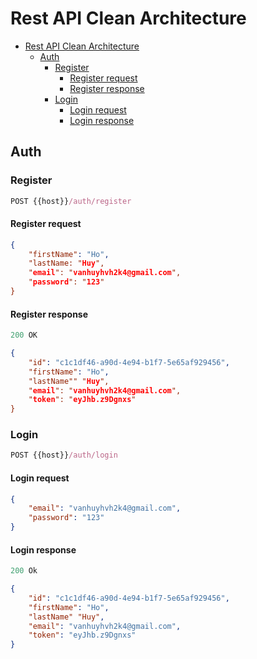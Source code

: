 # Rest API Clean Architecture

- [Rest API Clean Architecture](#Rest-API-Clean-Architecture)
	- [Auth](#auth)
		- [Register](#resgister)
			- [Register request](#register-request)
			- [Register response](#register-response)
		- [Login](#login)
			- [Login request](#login-request)
			- [Login response](#loign-response)

## Auth

### Register

```js
POST {{host}}/auth/register
```

#### Register request

```json
{
	"firstName": "Ho",
	"lastName: "Huy",
	"email": "vanhuyhvh2k4@gmail.com",
	"password": "123"
}
```
#### Register response

```js
200 OK
```

```json
{
	"id": "c1c1df46-a90d-4e94-b1f7-5e65af929456",
	"firstName": "Ho",
	"lastName"" "Huy",
	"email": "vanhuyhvh2k4@gmail.com",
	"token": "eyJhb.z9Dgnxs"
}
```

### Login

```js
POST {{host}}/auth/login
```
#### Login request

```json
{
	"email": "vanhuyhvh2k4@gmail.com",
	"password": "123"
}
```

#### Login response
```js
200 Ok
```

```json
{
	"id": "c1c1df46-a90d-4e94-b1f7-5e65af929456",
	"firstName": "Ho",
	"lastName" "Huy",
	"email": "vanhuyhvh2k4@gmail.com",
	"token": "eyJhb.z9Dgnxs"
}
```